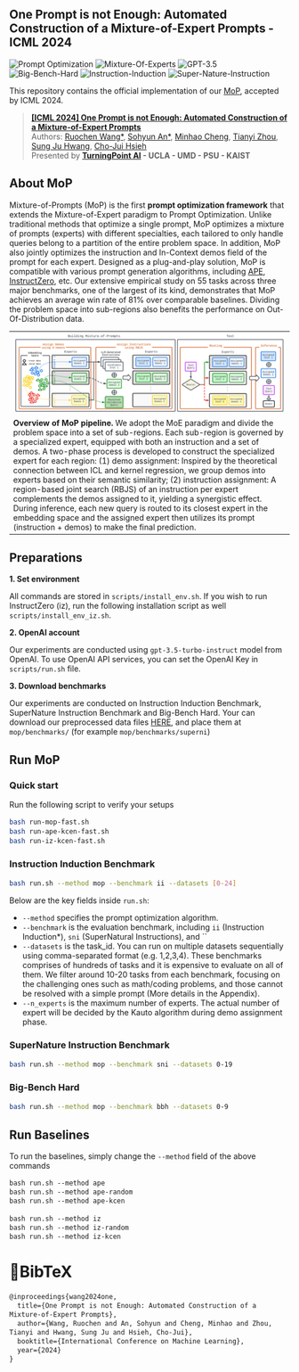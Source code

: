 ## One Prompt is not Enough: Automated Construction of a Mixture-of-Expert Prompts - ICML 2024

![Prompt Optimization](https://img.shields.io/badge/Task-Prompt--Optimization-red)
![Mixture-Of-Experts](https://img.shields.io/badge/Method-Mixture--Of--Experts-red)
![GPT-3.5](https://img.shields.io/badge/Model-GPT--3.5-green)<br>
![Big-Bench-Hard](https://img.shields.io/badge/Benchmark-Big--Bench--Hard-blue)
![Instruction-Induction](https://img.shields.io/badge/Benchmark-Instruct--Induction-blue)
![Super-Nature-Instruction](https://img.shields.io/badge/Benchmark-SuperNature--Instruction-blue)

This repository contains the official implementation of our [MoP](https://arxiv.org/abs/2407.00256), accepted by ICML 2024.
> [**[ICML 2024] One Prompt is not Enough: Automated Construction of a Mixture-of-Expert Prompts**](https://arxiv.org/abs/2407.00256)<br>
> Authors: 
> [Ruochen Wang*](https://ruocwang.github.io/), 
> [Sohyun An*](https://cownowan.github.io/),
> [Minhao Cheng](https://cmhcbb.github.io/),
> [Tianyi Zhou](https://tianyizhou.github.io/),
> [Sung Ju Hwang](http://www.sungjuhwang.com/),
> [Cho-Jui Hsieh](https://web.cs.ucla.edu/~chohsieh/)<br>
> Presented by **[TurningPoint AI](https://www.turningpoint-ai.com/) - UCLA - UMD - PSU - KAIST**



## About MoP

Mixture-of-Prompts (MoP) is the first **prompt optimization framework** that extends the Mixture-of-Expert paradigm to Prompt Optimization. Unlike traditional methods that optimize a single prompt, MoP optimizes a mixture of prompts (experts) with different specialties, each tailored to only handle queries belong to a partition of the entire problem space. In addition, MoP also jointly optimizes the instruction and In-Context demos field of the prompt for each expert. Designed as a plug-and-play solution, MoP is compatible with various prompt generation algorithms, including [APE](https://arxiv.org/abs/2211.01910), [InstructZero](https://arxiv.org/abs/2306.03082), etc. Our extensive empirical study on 55 tasks across three major benchmarks, one of the largest of its kind, demonstrates that MoP achieves an average win rate of 81% over comparable baselines. Dividing the problem space into sub-regions also benefits the performance on Out-Of-Distribution data.

<table class="center">
    <tr>
    <td width=100% style="border: none"><img src="mop.png" style="width:100%"></td>
    </tr>
    <tr>
    <td width="100%" style="border: none; text-align: left; word-wrap: break-word"><b>Overview of MoP pipeline.</b> We adopt the MoE paradigm and divide the problem space into a set of sub-regions. Each sub-region is governed by a specialized expert, equipped with both an instruction and a set of demos. A two-phase process is developed to construct the specialized expert for each region: (1) demo assignment: Inspired by the theoretical connection between ICL and kernel regression, we group demos into experts based on their semantic similarity; (2) instruction assignment: A region-based joint search (RBJS) of an instruction per expert complements the demos assigned to it, yielding a synergistic effect. During inference, each new query is routed to its closest expert in the embedding space and the assigned expert then utilizes its prompt (instruction + demos) to make the final prediction.
</td>
  </tr>
</table>


## Preparations

**1. Set environment**

All commands are stored in `scripts/install_env.sh`. If you wish to run InstructZero (iz), run the following installation script as well `scripts/install_env_iz.sh`.

**2. OpenAI account**

Our experiments are conducted using `gpt-3.5-turbo-instruct` model from OpenAI. To use OpenAI API services, you can set the OpenAI Key in `scripts/run.sh` file.

**3. Download benchmarks**

Our experiments are conducted on Instruction Induction Benchmark, SuperNature Instruction Benchmark and Big-Bench Hard. Your can download our preprocessed data files [HERE](https://drive.google.com/drive/folders/1Xeja0HYPONy513LL1gU7u6s9DXxjhWfK?usp=sharing), and place them at `mop/benchmarks/` (for example `mop/benchmarks/superni`)




## Run MoP

### Quick start
Run the following script to verify your setups
```bash
bash run-mop-fast.sh
bash run-ape-kcen-fast.sh
bash run-iz-kcen-fast.sh
```

### Instruction Induction Benchmark

```bash
bash run.sh --method mop --benchmark ii --datasets [0-24]
```

Below are the key fields inside `run.sh`:
- `--method` specifies the prompt optimization algorithm.
- `--benchmark` is the evaluation benchmark, including `ii` (Instruction Induction*), `sni` (SuperNatural Instructions), and ``
- `--datasets` is the task_id. You can run on multiple datasets sequentially using comma-separated format (e.g. 1,2,3,4). These benchmarks comprises of hundreds of tasks and it is expensive to evaluate on all of them. We filter around 10-20 tasks from each benchmark, focusing on the challenging ones such as math/coding problems, and those cannot be resolved with a simple prompt (More details in the Appendix).
- `--n_experts` is the maximum number of experts. The actual number of expert will be decided by the Kauto algorithm during demo assignment phase.


### SuperNature Instruction Benchmark

```bash
bash run.sh --method mop --benchmark sni --datasets 0-19
```

### Big-Bench Hard

```bash
bash run.sh --method mop --benchmark bbh --datasets 0-9
```


## Run Baselines
To run the baselines, simply change the `--method` field of the above commands
```
bash run.sh --method ape
bash run.sh --method ape-random
bash run.sh --method ape-kcen

bash run.sh --method iz
bash run.sh --method iz-random
bash run.sh --method iz-kcen
```


# 📖BibTeX
```
@inproceedings{wang2024one,
  title={One Prompt is not Enough: Automated Construction of a Mixture-of-Expert Prompts},
  author={Wang, Ruochen and An, Sohyun and Cheng, Minhao and Zhou, Tianyi and Hwang, Sung Ju and Hsieh, Cho-Jui},
  booktitle={International Conference on Machine Learning},
  year={2024}
}
```
